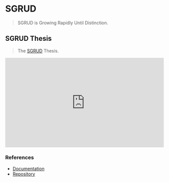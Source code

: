 # SGRUD
> SGRUD is Growing Rapidly Until Distinction.

## SGRUD Thesis
> The [SGRUD](https://sgrud.github.io) Thesis.

<embed
  src="https://sgrud.github.io/thesis/thesis.pdf"
  style="aspect-ratio: 16/9; width: 100%"
  type="application/pdf">

### References
- [Documentation](https://sgrud.github.io/thesis)
- [Repository](https://github.com/sgrud/thesis)
